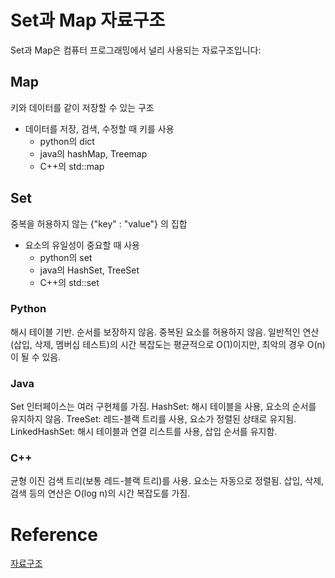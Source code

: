 # Set과 Map 자료구조

Set과 Map은 컴퓨터 프로그래밍에서 널리 사용되는 자료구조입니다:

## Map

키와 데이터를 같이 저장할 수 있는 구조

- 데이터를 저장, 검색, 수정할 때 키를 사용
  - python의 dict
  - java의 hashMap, Treemap
  - C++의 std::map

## Set

중복을 허용하지 않는 {"key" : "value"} 의 집합

- 요소의 유일성이 중요할 때 사용
  - python의 set
  - java의 HashSet, TreeSet
  - C++의 std::set

### Python

해시 테이블 기반.
순서를 보장하지 않음.
중복된 요소를 허용하지 않음.
일반적인 연산(삽입, 삭제, 멤버십 테스트)의 시간 복잡도는 평균적으로 O(1)이지만, 최악의 경우 O(n)이 될 수 있음.

### Java

Set 인터페이스는 여러 구현체를 가짐.
HashSet: 해시 테이블을 사용, 요소의 순서를 유지하지 않음.
TreeSet: 레드-블랙 트리를 사용, 요소가 정렬된 상태로 유지됨.
LinkedHashSet: 해시 테이블과 연결 리스트를 사용, 삽입 순서를 유지함.

### C++

균형 이진 검색 트리(보통 레드-블랙 트리)를 사용.
요소는 자동으로 정렬됨.
삽입, 삭제, 검색 등의 연산은 O(log n)의 시간 복잡도를 가짐.

# Reference

[자료구조](https://popo015.tistory.com/102)
